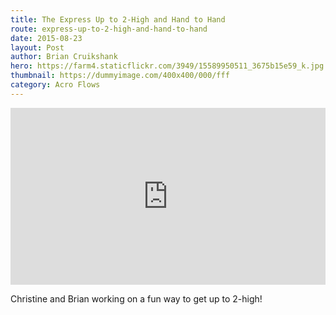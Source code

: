 ```yaml
---
title: The Express Up to 2-High and Hand to Hand
route: express-up-to-2-high-and-hand-to-hand
date: 2015-08-23
layout: Post
author: Brian Cruikshank
hero: https://farm4.staticflickr.com/3949/15589950511_3675b15e59_k.jpg
thumbnail: https://dummyimage.com/400x400/000/fff
category: Acro Flows
---
```


<style>.embed-container { position: relative; padding-bottom: 56.25%; height: 0; overflow: hidden; max-width: 100%; } .embed-container iframe, .embed-container object, .embed-container embed { position: absolute; top: 0; left: 0; width: 100%; height: 100%; }</style><div class='embed-container'><iframe src='https://www.youtube.com/embed/z9-b5NMA5aY' frameborder='0' allowfullscreen></iframe></div>

Christine and Brian working on a fun way to get up to 2-high!
